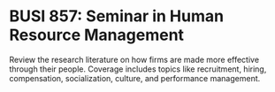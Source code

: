 # BUSI 857: Seminar in Human Resource Management

Review the research literature on how firms are made more effective through their people. Coverage includes topics like recruitment, hiring, compensation, socialization, culture, and performance management.